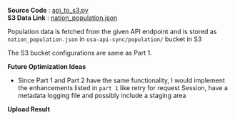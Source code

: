 **Source Code** : [api_to_s3.py](/part2-json-api/api_to_s3.py)  
  **S3 Data Link** : [nation_population.json]()


Population data is fetched from the given API endpoint and is stored as `nation_population.json` in `usa-api-sync/population/` bucket in S3

The S3 bucket configurations are same as Part 1.

**Future Optimization Ideas**
- Since Part 1 and Part 2 have the same functionality, I would implement the enhancements listed in `part 1` like retry for request Session, have a metadata logging file and possibly include a staging area

**Upload Result**
